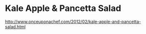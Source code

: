 # Kale Apple & Pancetta Salad

http://www.onceuponachef.com/2012/02/kale-apple-and-pancetta-salad.html
